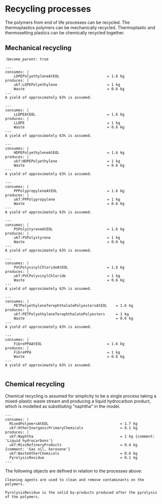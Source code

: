 Recycling processes
===================

The polymers from end of life processes can be recycled. The thermoplastics polymers can be mechanically recycled. Thermoplastic and thermosetting plastics can be chemically recycled together.

## Mechanical recycling

```{system:process} MechanicalRecycling
:become_parent: true
```

```{system:process} MechanicalRecyclingOfLDPEPolyethyleneAtEOL
---
consumes: |
    LDPEPolyethyleneAtEOL                      = 1.6 kg
produces: |
    ukf:LDPEPolyethylene                       = 1 kg
    Waste                                      = 0.6 kg
---
A yield of approximately 63% is assumed.
```

```{system:process} MechanicalRecyclingOfLLDPEAtEOL
---
consumes: |
    LLDPEAtEOL                                 = 1.6 kg
produces: |
    LLDPE                                      = 1 kg
    Waste                                      = 0.6 kg
---
A yield of approximately 63% is assumed.
```

```{system:process} MechanicalRecyclingOfHDPEPolyethyleneAtEOL
---
consumes: |
    HDPEPolyethyleneAtEOL                      = 1.6 kg
produces: |
    ukf:HDPEPolyethylene                       = 1 kg
    Waste                                      = 0.6 kg
---
A yield of approximately 63% is assumed.
```

```{system:process} MechanicalRecyclingOfPPPolypropyleneAtEOL
---
consumes: |
    PPPolypropyleneAtEOL                       = 1.6 kg
produces: |
    ukf:PPPolypropylene                        = 1 kg
    Waste                                      = 0.6 kg
---
A yield of approximately 63% is assumed.
```

```{system:process} MechanicalRecyclingOfPSPolystyreneAtEOL
---
consumes: |
    PSPolystyreneAtEOL                         = 1.6 kg
produces: |
    ukf:PSPolystyrene                          = 1 kg
    Waste                                      = 0.6 kg
---
A yield of approximately 63% is assumed.
```

```{system:process} MechanicalRecyclingOfPVCPolyvinylChlorideAtEOL
---
consumes: |
    PVCPolyvinylChlorideAtEOL                  = 1.6 kg
produces: |
    ukf:PVCPolyvinylChloride                   = 1 kg
    Waste                                      = 0.6 kg
---
A yield of approximately 63% is assumed.
```

```{system:process} MechanicalRecyclingOfPETPolyethyleneTerephthalatePolyestersAtEOL
---
consumes: |
    PETPolyethyleneTerephthalatePolyestersAtEOL    = 1.6 kg
produces: |
    ukf:PETPolyethyleneTerephthalatePolyesters     = 1 kg
    Waste                                          = 0.6 kg
---
A yield of approximately 63% is assumed.
```

```{system:process} MechanicalRecyclingOfFibrePPAAtEOL
---
consumes: |
    FibrePPAAtEOL                              = 1.6 kg
produces: |
    FibrePPA                                   = 1 kg
    Waste                                      = 0.6 kg
---
A yield of approximately 63% is assumed.
```

```{end-sub-processes}
```

## Chemical recycling

Chemical recycling is assumed for simplicity to be a single process taking a mixed-plastic waste stream and producing a liquid hydrocarbon product, which is modelled as substituting "naphtha" in the model.

```{system:process} ChemicalRecyclingOfMixedPolymersAtEOL
---
consumes: |
  MixedPolymersAtEOL                                 = 1.7 kg
  ukf:OtherInorganicPrimaryChemicals                 = 0.1 kg
produces: |
  ukf:Naphtha                                        = 1 kg {comment: 'Liquid hydrocarbons'}
  ukf:MiscRefineryProducts                           = 0.4 kg {comment: 'Gas oil, kerosene'}
  ukf:WasteOtherChemicals                            = 0.6 kg
  PyrolysisResidue                                   = 0.1 kg
---
```

The following objects are defined in relation to the processes above:

```{system:object} CleaningAgents
Cleaning agents are used to clean and remove contaminants on the polymers.
```

```{system:object} PyrolysisResidue
PyrolysisResidue is the solid by-products produced after the pyrolysis of the polymers.
```
